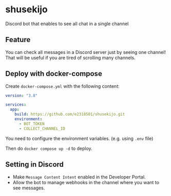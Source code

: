 # shusekijo

Discord bot that enables to see all chat in a single channel

## Feature

You can check all messages in a Discord server just by seeing one channel!
That will be useful if you are tired of scrolling many channels.

## Deploy with docker-compose

Create `docker-compose.yml` with the following content:

```yaml
version: "3.8"

services:
  app:
    build: https://github.com/e2318501/shusekijo.git
    environment:
      - BOT_TOKEN
      - COLLECT_CHANNEL_ID
```

You need to configure the environment variables. (e.g. using `.env` file)

Then do `docker compose up -d` to deploy.

## Setting in Discord

- Make `Message Content Intent` enabled in the Developer Portal.
- Allow the bot to manage webhooks in the channel where you want to see messages.
